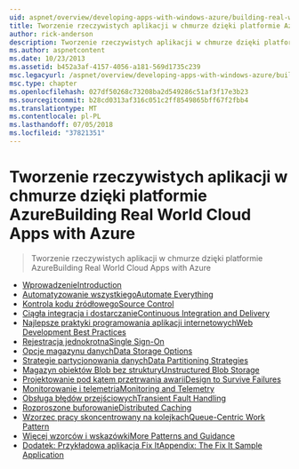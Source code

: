 ```yaml
---
uid: aspnet/overview/developing-apps-with-windows-azure/building-real-world-cloud-apps-with-windows-azure/index
title: Tworzenie rzeczywistych aplikacji w chmurze dzięki platformie Azure | Dokumentacja firmy Microsoft
author: rick-anderson
description: Tworzenie rzeczywistych aplikacji w chmurze dzięki platformie Azure
ms.author: aspnetcontent
ms.date: 10/23/2013
ms.assetid: b452a3af-4157-4056-a181-569d1735c239
msc.legacyurl: /aspnet/overview/developing-apps-with-windows-azure/building-real-world-cloud-apps-with-windows-azure
msc.type: chapter
ms.openlocfilehash: 027df50268c73208ba2d549286c51af3f17e3b23
ms.sourcegitcommit: b28cd0313af316c051c2ff8549865bff67f2fbb4
ms.translationtype: MT
ms.contentlocale: pl-PL
ms.lasthandoff: 07/05/2018
ms.locfileid: "37821351"
---
```

<a name="building-real-world-cloud-apps-with-azure"></a><span data-ttu-id="57453-103">Tworzenie rzeczywistych aplikacji w chmurze dzięki platformie Azure</span><span class="sxs-lookup"><span data-stu-id="57453-103">Building Real World Cloud Apps with Azure</span></span>
====================
> <span data-ttu-id="57453-104">Tworzenie rzeczywistych aplikacji w chmurze dzięki platformie Azure</span><span class="sxs-lookup"><span data-stu-id="57453-104">Building Real World Cloud Apps with Azure</span></span>


- [<span data-ttu-id="57453-105">Wprowadzenie</span><span class="sxs-lookup"><span data-stu-id="57453-105">Introduction</span></span>](introduction.md)
- [<span data-ttu-id="57453-106">Automatyzowanie wszystkiego</span><span class="sxs-lookup"><span data-stu-id="57453-106">Automate Everything</span></span>](automate-everything.md)
- [<span data-ttu-id="57453-107">Kontrola kodu źródłowego</span><span class="sxs-lookup"><span data-stu-id="57453-107">Source Control</span></span>](source-control.md)
- [<span data-ttu-id="57453-108">Ciągła integracja i dostarczanie</span><span class="sxs-lookup"><span data-stu-id="57453-108">Continuous Integration and Delivery</span></span>](continuous-integration-and-continuous-delivery.md)
- [<span data-ttu-id="57453-109">Najlepsze praktyki programowania aplikacji internetowych</span><span class="sxs-lookup"><span data-stu-id="57453-109">Web Development Best Practices</span></span>](web-development-best-practices.md)
- [<span data-ttu-id="57453-110">Rejestracja jednokrotna</span><span class="sxs-lookup"><span data-stu-id="57453-110">Single Sign-On</span></span>](single-sign-on.md)
- [<span data-ttu-id="57453-111">Opcje magazynu danych</span><span class="sxs-lookup"><span data-stu-id="57453-111">Data Storage Options</span></span>](data-storage-options.md)
- [<span data-ttu-id="57453-112">Strategie partycjonowania danych</span><span class="sxs-lookup"><span data-stu-id="57453-112">Data Partitioning Strategies</span></span>](data-partitioning-strategies.md)
- [<span data-ttu-id="57453-113">Magazyn obiektów Blob bez struktury</span><span class="sxs-lookup"><span data-stu-id="57453-113">Unstructured Blob Storage</span></span>](unstructured-blob-storage.md)
- [<span data-ttu-id="57453-114">Projektowanie pod kątem przetrwania awarii</span><span class="sxs-lookup"><span data-stu-id="57453-114">Design to Survive Failures</span></span>](design-to-survive-failures.md)
- [<span data-ttu-id="57453-115">Monitorowanie i telemetria</span><span class="sxs-lookup"><span data-stu-id="57453-115">Monitoring and Telemetry</span></span>](monitoring-and-telemetry.md)
- [<span data-ttu-id="57453-116">Obsługa błędów przejściowych</span><span class="sxs-lookup"><span data-stu-id="57453-116">Transient Fault Handling</span></span>](transient-fault-handling.md)
- [<span data-ttu-id="57453-117">Rozproszone buforowanie</span><span class="sxs-lookup"><span data-stu-id="57453-117">Distributed Caching</span></span>](distributed-caching.md)
- [<span data-ttu-id="57453-118">Wzorzec pracy skoncentrowany na kolejkach</span><span class="sxs-lookup"><span data-stu-id="57453-118">Queue-Centric Work Pattern</span></span>](queue-centric-work-pattern.md)
- [<span data-ttu-id="57453-119">Więcej wzorców i wskazówki</span><span class="sxs-lookup"><span data-stu-id="57453-119">More Patterns and Guidance</span></span>](more-patterns-and-guidance.md)
- [<span data-ttu-id="57453-120">Dodatek: Przykładowa aplikacja Fix It</span><span class="sxs-lookup"><span data-stu-id="57453-120">Appendix: The Fix It Sample Application</span></span>](the-fix-it-sample-application.md)
